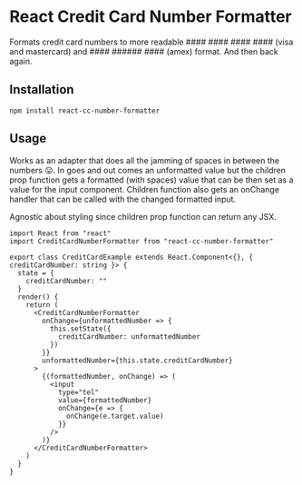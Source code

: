 # React Credit Card Number Formatter

Formats credit card numbers to more readable #### #### #### #### (visa and mastercard) and #### ###### #### (amex) format. And then back again.

## Installation

```
npm install react-cc-number-formatter
```

## Usage 

Works as an adapter that does all the jamming of spaces in between the numbers 😛. In goes and out comes an unformatted value but the children prop function gets a formatted (with spaces) value that can be then set as a value for the input component. Children function also gets an onChange handler that can be called with the changed formatted input.

Agnostic about styling since children prop function can return any JSX.

```JSX
import React from "react"
import CreditCardNumberFormatter from "react-cc-number-formatter"

export class CreditCardExample extends React.Component<{}, { creditCardNumber: string }> {
  state = {
    creditCardNumber: ""
  }
  render() {
    return (
      <CreditCardNumberFormatter
        onChange={unformattedNumber => {
          this.setState({
            creditCardNumber: unformattedNumber
          })
        }}
        unformattedNumber={this.state.creditCardNumber}
      >
        {(formattedNumber, onChange) => (
          <input
            type="tel"
            value={formattedNumber}
            onChange={e => {
              onChange(e.target.value)
            }}
          />
        )}
      </CreditCardNumberFormatter>
    )
  }
}

```
